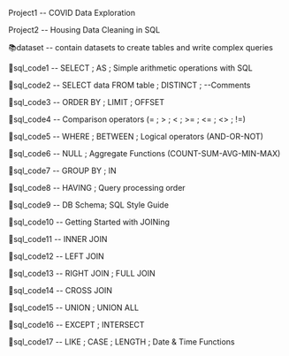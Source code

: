   Project1 -- COVID Data Exploration
  
  Project2 -- Housing Data Cleaning in SQL
  
📚dataset -- contain datasets to create tables and write complex queries   

🔑sql_code1 -- SELECT ; AS ; Simple arithmetic operations with SQL

🔑sql_code2 -- SELECT data FROM table ; DISTINCT ; --Comments

🔑sql_code3 -- ORDER BY ; LIMIT ; OFFSET

🔑sql_code4 -- Comparison operators (= ; > ; < ; >= ; <= ; <> ; !=)

🔑sql_code5 -- WHERE ; BETWEEN ; Logical operators (AND-OR-NOT)

🔑sql_code6 -- NULL ; Aggregate Functions (COUNT-SUM-AVG-MIN-MAX)

🔑sql_code7 -- GROUP BY ; IN

🔑sql_code8 -- HAVING ; Query processing order 

💫sql_code9 -- DB Schema; SQL Style Guide

💫sql_code10 -- Getting Started with JOINing

💫sql_code11 -- INNER JOIN

💫sql_code12 -- LEFT JOIN

💫sql_code13 -- RIGHT JOIN ; FULL JOIN 

💫sql_code14 -- CROSS JOIN 

💫sql_code15 -- UNION ; UNION ALL 

💫sql_code16 -- EXCEPT ; INTERSECT

💫sql_code17 -- LIKE ; CASE ; LENGTH ; Date & Time Functions
